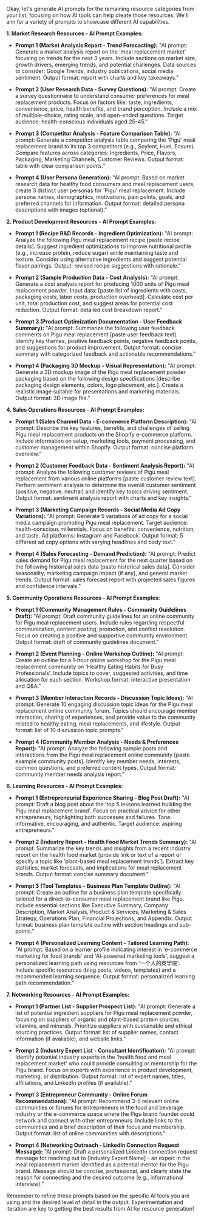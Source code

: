 Okay, let's generate AI prompts for the remaining resource categories from your list, focusing on how AI tools can help create those resources.  We'll aim for a variety of prompts to showcase different AI capabilities.

**1. Market Research Resources - AI Prompt Examples:**

* **Prompt 1 (Market Analysis Report - Trend Forecasting):** "AI prompt: Generate a market analysis report on the 'meal replacement market' focusing on trends for the next 3 years. Include sections on market size, growth drivers, emerging trends, and potential challenges.  Data sources to consider: Google Trends, industry publications, social media sentiment. Output format: report with charts and key takeaways."

* **Prompt 2 (User Research Data - Survey Questions):** "AI prompt: Create a survey questionnaire to understand consumer preferences for meal replacement products.  Focus on factors like: taste, ingredients, convenience, price, health benefits, and brand perception. Include a mix of multiple-choice, rating scale, and open-ended questions. Target audience: health-conscious individuals aged 25-45."

* **Prompt 3 (Competitor Analysis - Feature Comparison Table):** "AI prompt: Generate a competitor analysis table comparing the 'Pigu' meal replacement brand to its top 3 competitors (e.g., Soylent, Huel, Ensure).  Compare features across categories: Ingredients, Price, Flavors, Packaging, Marketing Channels, Customer Reviews. Output format: table with clear comparison points."

* **Prompt 4 (User Persona Generation):** "AI prompt: Based on market research data for healthy food consumers and meal replacement users, create 3 distinct user personas for 'Pigu' meal replacement. Include persona names, demographics, motivations, pain points, goals, and preferred channels for information.  Output format: detailed persona descriptions with images (optional)."

**2. Product Development Resources - AI Prompt Examples:**

* **Prompt 1 (Recipe R&D Records - Ingredient Optimization):** "AI prompt: Analyze the following Pigu meal replacement recipe [paste recipe details]. Suggest ingredient optimizations to improve nutritional profile (e.g., increase protein, reduce sugar) while maintaining taste and texture.  Consider using alternative ingredients and suggest potential flavor pairings. Output: revised recipe suggestions with rationale."

* **Prompt 2 (Sample Production Data - Cost Analysis):** "AI prompt: Generate a cost analysis report for producing 1000 units of Pigu meal replacement powder. Input data: [paste list of ingredients with costs, packaging costs, labor costs, production overhead].  Calculate cost per unit, total production cost, and suggest areas for potential cost reduction. Output format: detailed cost breakdown report."

* **Prompt 3 (Product Optimization Documentation - User Feedback Summary):** "AI prompt: Summarize the following user feedback comments on Pigu meal replacement [paste user feedback text].  Identify key themes, positive feedback points, negative feedback points, and suggestions for product improvement.  Output format: concise summary with categorized feedback and actionable recommendations."

* **Prompt 4 (Packaging 3D Mockup - Visual Representation):** "AI prompt: Generate a 3D mockup image of the Pigu meal replacement powder packaging based on the following design specifications [describe packaging design elements, colors, logo placement, etc.].  Create a realistic image suitable for presentations and marketing materials. Output format: 3D image file."

**4. Sales Operations Resources - AI Prompt Examples:**

* **Prompt 1 (Sales Channel Data - E-commerce Platform Description):** "AI prompt: Describe the key features, benefits, and challenges of selling Pigu meal replacement products on the Shopify e-commerce platform.  Include information on setup, marketing tools, payment processing, and customer management within Shopify. Output format: concise platform overview."

* **Prompt 2 (Customer Feedback Data - Sentiment Analysis Report):** "AI prompt: Analyze the following customer reviews of Pigu meal replacement from various online platforms [paste customer review text]. Perform sentiment analysis to determine the overall customer sentiment (positive, negative, neutral) and identify key topics driving sentiment. Output format: sentiment analysis report with charts and key insights."

* **Prompt 3 (Marketing Campaign Records - Social Media Ad Copy Variations):** "AI prompt: Generate 5 variations of ad copy for a social media campaign promoting Pigu meal replacement. Target audience: health-conscious millennials.  Focus on benefits: convenience, nutrition, and taste.  Ad platforms: Instagram and Facebook.  Output format: 5 different ad copy options with varying headlines and body text."

* **Prompt 4 (Sales Forecasting - Demand Prediction):** "AI prompt:  Predict sales demand for Pigu meal replacement for the next quarter based on the following historical sales data [paste historical sales data].  Consider seasonality, marketing campaign impact (if any), and general market trends.  Output format: sales forecast report with projected sales figures and confidence intervals."

**5. Community Operations Resources - AI Prompt Examples:**

* **Prompt 1 (Community Management Rules - Community Guidelines Draft):** "AI prompt: Draft community guidelines for an online community for Pigu meal replacement users.  Include rules regarding respectful communication, content posting, promotion, and conflict resolution.  Focus on creating a positive and supportive community environment. Output format: draft of community guidelines document."

* **Prompt 2 (Event Planning - Online Workshop Outline):** "AI prompt: Create an outline for a 1-hour online workshop for the Pigu meal replacement community on 'Healthy Eating Habits for Busy Professionals'.  Include topics to cover, suggested activities, and time allocation for each section.  Workshop format: interactive presentation and Q&A."

* **Prompt 3 (Member Interaction Records - Discussion Topic Ideas):** "AI prompt: Generate 10 engaging discussion topic ideas for the Pigu meal replacement online community forum.  Topics should encourage member interaction, sharing of experiences, and provide value to the community related to healthy eating, meal replacements, and lifestyle. Output format: list of 10 discussion topic prompts."

* **Prompt 4 (Community Member Analysis - Needs & Preferences Report):** "AI prompt: Analyze the following sample posts and interactions from the Pigu meal replacement online community [paste example community posts].  Identify key member needs, interests, common questions, and preferred content types. Output format: community member needs analysis report."

**6. Learning Resources - AI Prompt Examples:**

* **Prompt 1 (Entrepreneurial Experience Sharing - Blog Post Draft):** "AI prompt: Draft a blog post about the 'top 5 lessons learned building the Pigu meal replacement brand'. Focus on practical advice for other entrepreneurs, highlighting both successes and failures.  Tone: informative, encouraging, and authentic.  Target audience: aspiring entrepreneurs."

* **Prompt 2 (Industry Report - Health Food Market Trends Summary):** "AI prompt: Summarize the key trends and insights from a recent industry report on the health food market [provide link or text of a report or specify a topic like 'plant-based meal replacement trends'].  Extract key statistics, market forecasts, and implications for meal replacement brands. Output format: concise summary document."

* **Prompt 3 (Tool Templates - Business Plan Template Outline):** "AI prompt: Create an outline for a business plan template specifically tailored for a direct-to-consumer meal replacement brand like Pigu. Include essential sections like Executive Summary, Company Description, Market Analysis, Product & Services, Marketing & Sales Strategy, Operations Plan, Financial Projections, and Appendix. Output format: business plan template outline with section headings and sub-points."

* **Prompt 4 (Personalized Learning Content -  Tailored Learning Path):** "AI prompt: Based on a learner profile indicating interest in 'e-commerce marketing for food brands' and 'AI-powered marketing tools', suggest a personalized learning path using resources from '一个人的商学院'.  Include specific resources (blog posts, videos, templates) and a recommended learning sequence. Output format: personalized learning path recommendation."

**7. Networking Resources - AI Prompt Examples:**

* **Prompt 1 (Partner List - Supplier Prospect List):** "AI prompt: Generate a list of potential ingredient suppliers for Pigu meal replacement powder, focusing on suppliers of organic and plant-based protein sources, vitamins, and minerals.  Prioritize suppliers with sustainable and ethical sourcing practices.  Output format: list of supplier names, contact information (if available), and website links."

* **Prompt 2 (Industry Expert List - Consultant Identification):** "AI prompt: Identify potential industry experts in the 'health food and meal replacement market' who could provide consulting or mentorship for the Pigu brand. Focus on experts with experience in product development, marketing, or distribution. Output format: list of expert names, titles, affiliations, and LinkedIn profiles (if available)."

* **Prompt 3 (Entrepreneur Community - Online Forum Recommendations):** "AI prompt: Recommend 3-5 relevant online communities or forums for entrepreneurs in the food and beverage industry or the e-commerce space where the Pigu brand founder could network and connect with other entrepreneurs.  Include links to the communities and a brief description of their focus and membership. Output format: list of online communities with descriptions."

* **Prompt 4 (Networking Outreach - LinkedIn Connection Request Message):** "AI prompt: Draft a personalized LinkedIn connection request message for reaching out to [Industry Expert Name] - an expert in the meal replacement market identified as a potential mentor for the Pigu brand. Message should be concise, professional, and clearly state the reason for connecting and the desired outcome (e.g., informational interview)."

Remember to refine these prompts based on the specific AI tools you are using and the desired level of detail in the output. Experimentation and iteration are key to getting the best results from AI for resource generation!
